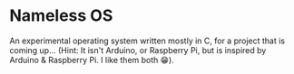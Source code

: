# Nameless OS
An experimental operating system written mostly in C, for a project that is coming up... (Hint: It isn't Arduino, or Raspberry Pi, but is inspired by Arduino & Raspberry Pi. I like them both :grin:).
